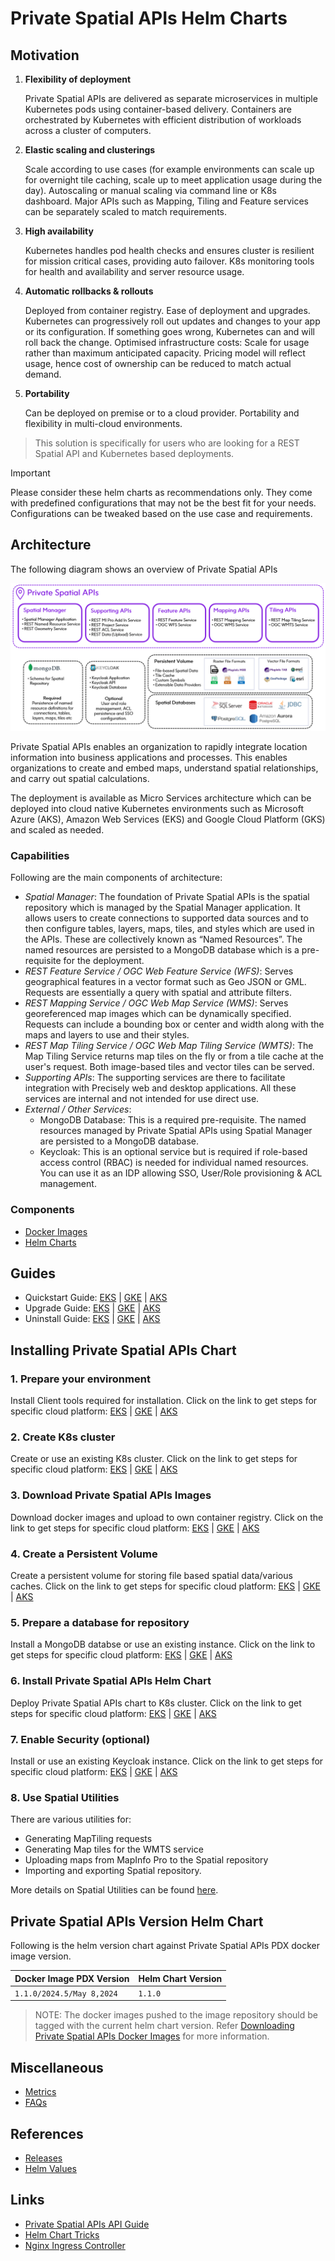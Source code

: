 # Private Spatial APIs Helm Charts

## Motivation

1. **Flexibility of deployment**

   Private Spatial APIs are delivered as separate microservices in multiple Kubernetes pods using container-based delivery.
   Containers are orchestrated by Kubernetes with efficient distribution of workloads across a cluster of computers.

2. **Elastic scaling and clusterings**

   Scale according to use cases (for example environments can scale up for overnight tile caching, scale up to meet
   application usage during the day). Autoscaling or manual scaling via command line or K8s dashboard. Major APIs
   such as Mapping, Tiling and Feature services can be separately scaled to match requirements.

3. **High availability**

   Kubernetes handles pod health checks and ensures cluster is resilient for mission critical cases, providing
   auto failover. K8s monitoring tools for health and availability and server resource usage.

4. **Automatic rollbacks & rollouts**

   Deployed from container registry. Ease of deployment and upgrades. Kubernetes can progressively roll out updates
   and changes to your app or its configuration. If something goes wrong, Kubernetes can and will roll back the change.
   Optimised infrastructure costs: Scale for usage rather than maximum anticipated capacity. Pricing model will reflect usage,
   hence cost of ownership can be reduced to match actual demand.

5. **Portability**

   Can be deployed on premise or to a cloud provider. Portability and flexibility in multi-cloud environments.

> This solution is specifically for users who are looking for a REST Spatial API and Kubernetes based deployments.

> [!IMPORTANT]  
> Please consider these helm charts as recommendations only. They come with predefined configurations that may not be the best fit for your needs. Configurations can be tweaked based on the use case and requirements.

## Architecture
The following diagram shows an overview of Private Spatial APIs 

![architecture.png](../images/private_spatial_apis_architecture.png)

Private Spatial APIs enables an organization to rapidly integrate location information into business applications and processes. This enables organizations to create and embed maps, understand spatial relationships, and carry out spatial calculations.

The deployment is available as Micro Services architecture which can be deployed into cloud native Kubernetes environments such as Microsoft Azure (AKS), Amazon Web Services (EKS) and Google Cloud Platform (GKS) and scaled as needed.

### Capabilities
Following are the main components of architecture:

- _Spatial Manager_: The foundation of Private Spatial APIs is the spatial repository which is managed by the Spatial Manager application.
It allows users to create connections to supported data sources and to then configure tables, layers, maps, tiles, and styles which are used in the APIs.
These are collectively known as “Named Resources”. The named resources are persisted to a MongoDB database which is a pre-requisite for the deployment.
- _REST Feature Service / OGC Web Feature Service (WFS)_: Serves geographical features in a vector format such as Geo JSON or GML. Requests are essentially a query with spatial and attribute filters.
- _REST Mapping Service / OGC Web Map Service (WMS)_: Serves georeferenced map images which can be dynamically specified. Requests can include a bounding box or center and width along with the maps and layers to use and their styles.
- _REST Map Tiling Service / OGC Web Map Tiling Service (WMTS)_: The Map Tiling Service returns map tiles on the fly or from a tile cache at the user's request. Both image-based tiles and vector tiles can be served.
- _Supporting APIs_: The supporting services are there to facilitate integration with Precisely web and desktop applications. All these services are internal and not intended for use direct use.
- _External / Other Services_: 
  - MongoDB Database: This is a required pre-requisite. The named resources managed by Private Spatial APIs using Spatial Manager are persisted to a MongoDB database.
  - Keycloak: This is an optional service but is required if role-based access control (RBAC) is needed for individual named resources. You can use it as an IDP allowing SSO, User/Role provisioning & ACL management.  


### Components

- [Docker Images](../scripts/images-to-ecr-uploader/README.md#description)
- [Helm Charts](../charts/README.md)

## Guides
- Quickstart Guide: [EKS](../docs/guides/eks/QuickStartEKS.md) | [GKE](../docs/guides/gke/QuickStartGKE.md) | [AKS](../docs/guides/aks/QuickStartAKS.md)
- Upgrade Guide: [EKS](../docs/guides/eks/UpgradeGuide.md) | [GKE](../docs/guides/gke/UpgradeGuide.md) | [AKS](../docs/guides/aks/UpgradeGuide.md) 
- Uninstall Guide: [EKS](../docs/guides/eks/UninstallGuide.md) | [GKE](../docs/guides/gke/UninstallGuide.md) | [AKS](../docs/guides/aks/UninstallGuide.md) 

## Installing Private Spatial APIs Chart
### 1. Prepare your environment
Install Client tools required for installation. Click on the link to get steps for specific cloud platform:
[EKS](../docs/guides/eks/QuickStartEKS.md#step-1-prepare-your-environment) | [GKE](../docs/guides/gke/QuickStartGKE.md#step-1-setup-cloud-shell) | [AKS](../docs/guides/aks/QuickStartAKS.md#step-1-prepare-your-environment)

### 2. Create K8s cluster
Create or use an existing K8s cluster. Click on the link to get steps for specific cloud platform:
[EKS](../docs/guides/eks/QuickStartEKS.md#step-2-create-k8s-cluster-eks) | [GKE](../docs/guides/gke/QuickStartGKE.md#step-2-create-k8s-cluster-gke) | [AKS](../docs/guides/aks/QuickStartAKS.md#step-2-create-k8s-cluster-aks)

### 3. Download Private Spatial APIs Images
Download docker images and upload to own container registry. Click on the link to get steps for specific cloud platform:
[EKS](../docs/guides/eks/QuickStartEKS.md#step-3-download-spatial-analytics-docker-images) | [GKE](../docs/guides/gke/QuickStartGKE.md#step-3-download-spatial-analytics-docker-images) | [AKS](../docs/guides/aks/QuickStartAKS.md#step-3-download-spatial-analytics-docker-images)

### 4. Create a Persistent Volume
Create a  persistent volume for storing file based spatial data/various caches. Click on the link to get steps for specific cloud platform:
[EKS](../docs/guides/eks/QuickStartEKS.md#step-4-create-a-persistent-volume) | [GKE](../docs/guides/gke/QuickStartGKE.md#step-4-create-a-persistent-volume-and-persistent-volume-claim) | [AKS](../docs/guides/aks/QuickStartAKS.md#step-4-create-a-persistent-volume)

### 5. Prepare a database for repository
Install a MongoDB databse or use an existing instance. Click on the link to get steps for specific cloud platform:
[EKS](../docs/guides/eks/QuickStartEKS.md#step-5-prepare-a-database-for-repository) | [GKE](../docs/guides/gke/QuickStartGKE.md#step-5-prepare-a-database-for-repository) | [AKS](../docs/guides/aks/QuickStartAKS.md#step-5-prepare-a-database-for-repository)

### 6. Install Private Spatial APIs Helm Chart
Deploy Private Spatial APIs chart to K8s cluster. Click on the link to get steps for specific cloud platform:
[EKS](../docs/guides/eks/QuickStartEKS.md#step-6-installation-of-spatial-analytics-helm-chart) | [GKE](../docs/guides/gke/QuickStartGKE.md#step-6-installation-of-spatial-analytics-helm-chart) | [AKS](../docs/guides/aks/QuickStartAKS.md#step-6-installation-of-spatial-analytics-helm-chart)

### 7. Enable Security (optional)
Install or use an existing Keycloak instance. Click on the link to get steps for specific cloud platform:
[EKS](../docs/guides/eks/QuickStartEKS.md#step-7-enabling-security---authnauthz-optional) | [GKE](../docs/guides/gke/QuickStartGKE.md#step-7-enabling-security---authnauthz-optional) | [AKS](../docs/guides/aks/QuickStartAKS.md#step-7-enabling-security---authnauthz-optional)

### 8. Use Spatial Utilities
There are various utilities for:
- Generating MapTiling requests
- Generating Map tiles for the WMTS service
- Uploading maps from MapInfo Pro to the Spatial repository
- Importing and exporting Spatial repository.

More details on Spatial Utilities can be found [here](../docs/guides/spatial-utilities.md).

## Private Spatial APIs Version Helm Chart

Following is the helm version chart against Private Spatial APIs PDX docker image version.

| Docker Image PDX Version  | Helm Chart Version |
|---------------------------|--------------------|
| `1.1.0/2024.5/May 8,2024` | `1.1.0`️         |


> NOTE: The docker images pushed to the image repository should be tagged with the current helm chart version.
> Refer [Downloading Private Spatial APIs Docker Images](#3-download-spatial-private-spatial-apis-images) for more information.

## Miscellaneous

- [Metrics](../docs/Metrics.md#generating-insights-from-metrics)
- [FAQs](../docs/faq/FAQs.md)

## References

- [Releases](https://github.com/PreciselyData/Private-Spatial-APIs/releases)
- [Helm Values](../charts/private-spatial-apis/README.md#helm-values)

## Links

- [Private Spatial APIs API Guide](.)
- [Helm Chart Tricks](https://helm.sh/docs/howto/charts_tips_and_tricks/)
- [Nginx Ingress Controller](https://docs.nginx.com/nginx-ingress-controller/)